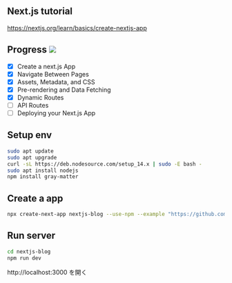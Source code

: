 ## Next.js tutorial

https://nextjs.org/learn/basics/create-nextjs-app

## Progress ![](https://progress-bar.dev/4/?scale=7&suffix=/7)
- [x] Create a next.js App
- [x] Navigate Between Pages
- [x] Assets, Metadata, and CSS
- [x] Pre-rendering and Data Fetching
- [x] Dynamic Routes
- [ ] API Routes
- [ ] Deploying your Next.js App

## Setup env
```bash
sudo apt update
sudo apt upgrade
curl -sL https://deb.nodesource.com/setup_14.x | sudo -E bash -
sudo apt install nodejs
npm install gray-matter
```

## Create a app
```bash
npx create-next-app nextjs-blog --use-npm --example "https://github.com/vercel/next-learn-starter/tree/master/learn-starter"
```

## Run server
```bash
cd nextjs-blog
npm run dev
```

http://localhost:3000 を開く